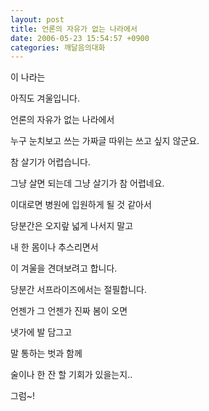 ```yaml
---
layout: post
title: 언론의 자유가 없는 나라에서
date: 2006-05-23 15:54:57 +0900
categories: 깨달음의대화
---
```

이 나라는 
  
아직도 겨울입니다. 
  

  
언론의 자유가 없는 나라에서 
  
누구 눈치보고 쓰는 가짜글 따위는 쓰고 싶지 않군요.
  

  
참 살기가 어렵습니다.
  
그냥 살면 되는데 그냥 살기가 참 어렵네요.
  

  
이대로면 병원에 입원하게 될 것 같아서
  
당분간은 오지랖 넓게 나서지 말고 
  

  
내 한 몸이나 추스리면서
  
이 겨울을 견뎌보려고 합니다. 
  

  
당분간 서프라이즈에서는 절필합니다. 
  
언젠가 그 언젠가 진짜 봄이 오면 
  

  
냇가에 발 담그고 
  
말 통하는 벗과 함께 
  

  
술이나 한 잔 할 기회가 있을는지..
  
그럼~!
